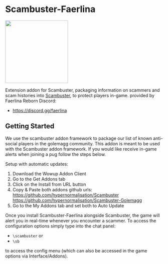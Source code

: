 # Scambuster-Faerlina
<img src="https://user-images.githubusercontent.com/52763122/212459976-355a11cb-6a9f-40fa-bb5c-06c7da505a75.png" width="200" height="200">

Extension addon for Scambuster, packaging information on scammers and scam histories into [Scambuster](https://github.com/hypernormalisation/Scambuster), to protect players in-game. provided by Faerlina Reborn Discord:
- https://discord.gg/faerlina

## Getting Started
We use the scambuster addon framework to package our list of known anti-social players in the golemagg community. This addon is meant to be used with the Scambuster addon framework. If you would like receive in-game alerts when joining a pug follow the steps below.

Setup with automatic updates:

1. Download the Wowup Addon Client
2. Go to the Get Addons tab
3. Click on the Install from URL button
4. Copy & Paste both addons github urls:
https://github.com/hypernormalisation/Scambuster
https://github.com/hypernormalisation/Scambuster-Golemagg
5. Go to the My Addons tab and set both to Auto Update

Once you install Scambuster-Faerlina alongside Scambuster, the game will alert you in real-time whenever you encounter a scammer.
To access the configuration options simply type into the chat panel:

- `\scambuster` or
- `\sb`

to access the config menu (which can also be accessed in the game options via Interface/Addons).
